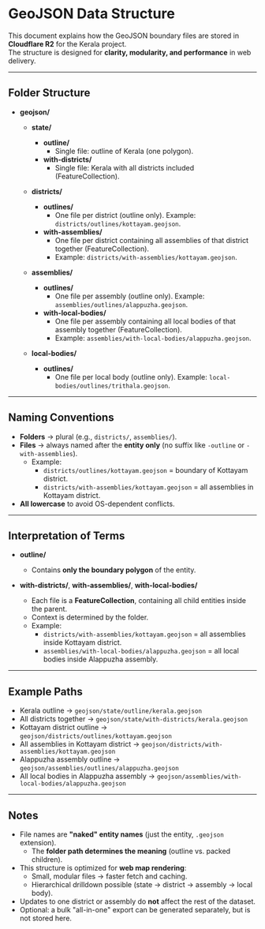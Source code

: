 # GeoJSON Data Structure

This document explains how the GeoJSON boundary files are stored in **Cloudflare R2** for the Kerala project.  
The structure is designed for **clarity, modularity, and performance** in web delivery.

---

## Folder Structure

- **geojson/**
  - **state/**
    - **outline/**  
      - Single file: outline of Kerala (one polygon).  
    - **with-districts/**  
      - Single file: Kerala with all districts included (FeatureCollection).  

  - **districts/**
    - **outlines/**  
      - One file per district (outline only). Example: `districts/outlines/kottayam.geojson`.  
    - **with-assemblies/**  
      - One file per district containing all assemblies of that district together (FeatureCollection).  
      - Example: `districts/with-assemblies/kottayam.geojson`.  

  - **assemblies/**
    - **outlines/**  
      - One file per assembly (outline only). Example: `assemblies/outlines/alappuzha.geojson`.  
    - **with-local-bodies/**  
      - One file per assembly containing all local bodies of that assembly together (FeatureCollection).  
      - Example: `assemblies/with-local-bodies/alappuzha.geojson`.  

  - **local-bodies/**
    - **outlines/**  
      - One file per local body (outline only). Example: `local-bodies/outlines/trithala.geojson`.  

---

## Naming Conventions

- **Folders** → plural (e.g., `districts/`, `assemblies/`).  
- **Files** → always named after the **entity only** (no suffix like `-outline` or `-with-assemblies`).  
  - Example:  
    - `districts/outlines/kottayam.geojson` = boundary of Kottayam district.  
    - `districts/with-assemblies/kottayam.geojson` = all assemblies in Kottayam district.  
- **All lowercase** to avoid OS-dependent conflicts.  

---

## Interpretation of Terms

- **outline/**  
  - Contains **only the boundary polygon** of the entity.  

- **with-districts/**, **with-assemblies/**, **with-local-bodies/**  
  - Each file is a **FeatureCollection**, containing all child entities inside the parent.  
  - Context is determined by the folder.  
  - Example:  
    - `districts/with-assemblies/kottayam.geojson` = all assemblies inside Kottayam district.  
    - `assemblies/with-local-bodies/alappuzha.geojson` = all local bodies inside Alappuzha assembly.  

---

## Example Paths

- Kerala outline → `geojson/state/outline/kerala.geojson`  
- All districts together → `geojson/state/with-districts/kerala.geojson`  
- Kottayam district outline → `geojson/districts/outlines/kottayam.geojson`  
- All assemblies in Kottayam district → `geojson/districts/with-assemblies/kottayam.geojson`  
- Alappuzha assembly outline → `geojson/assemblies/outlines/alappuzha.geojson`  
- All local bodies in Alappuzha assembly → `geojson/assemblies/with-local-bodies/alappuzha.geojson`  

---

## Notes

- File names are **"naked" entity names** (just the entity, `.geojson` extension).  
  - The **folder path determines the meaning** (outline vs. packed children).  
- This structure is optimized for **web map rendering**:  
  - Small, modular files → faster fetch and caching.  
  - Hierarchical drilldown possible (state → district → assembly → local body).  
- Updates to one district or assembly do **not** affect the rest of the dataset.  
- Optional: a bulk "all-in-one" export can be generated separately, but is not stored here.